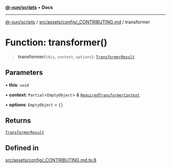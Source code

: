 [**@-xun/scripts**](../../../../../README.md) • **Docs**

***

[@-xun/scripts](../../../../../README.md) / [src/assets/config/\_CONTRIBUTING.md](../README.md) / transformer

# Function: transformer()

> **transformer**(`this`, `context`, `options`): [`TransformerResult`](../../../type-aliases/TransformerResult.md)

## Parameters

• **this**: `void`

• **context**: `Partial`\<`EmptyObject`\> & [`RequiredTransformerContext`](../../../type-aliases/RequiredTransformerContext.md)

• **options**: `EmptyObject` = `{}`

## Returns

[`TransformerResult`](../../../type-aliases/TransformerResult.md)

## Defined in

[src/assets/config/\_CONTRIBUTING.md.ts:8](https://github.com/Xunnamius/xscripts/blob/b9218ee5f94be5da6a48d961950ed32307ad7f96/src/assets/config/_CONTRIBUTING.md.ts#L8)
